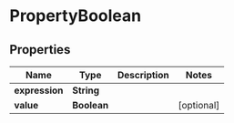 

# PropertyBoolean


## Properties

| Name | Type | Description | Notes |
|------------ | ------------- | ------------- | -------------|
|**expression** | **String** |  |  |
|**value** | **Boolean** |  |  [optional] |



